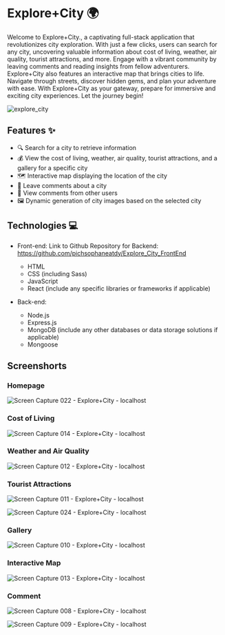 # Explore+City 🌍

Welcome to Explore+City., a captivating full-stack application that revolutionizes city exploration. With just a few clicks, users can search for any city, uncovering valuable information about cost of living, weather, air quality, tourist attractions, and more. Engage with a vibrant community by leaving comments and reading insights from fellow adventurers. Explore+City also features an interactive map that brings cities to life. Navigate through streets, discover hidden gems, and plan your adventure with ease. With Explore+City as your gateway, prepare for immersive and exciting city experiences. Let the journey begin!

![explore_city](https://github.com/pichsophaneatdy/Explore_City_FrontEnd/assets/95105372/cd67adba-3058-49d1-8fe6-d51f51076f6c)

## Features ✨

- 🔍 Search for a city to retrieve information
- 💰 View the cost of living, weather, air quality, tourist attractions, and a gallery for a specific city
- 🗺️ Interactive map displaying the location of the city
- 💬 Leave comments about a city
- 👀 View comments from other users
- 🖼️ Dynamic generation of city images based on the selected city

## Technologies 💻

- Front-end:
Link to Github Repository for Backend: https://github.com/pichsophaneatdy/Explore_City_FrontEnd
  - HTML
  - CSS (including Sass)
  - JavaScript
  - React (include any specific libraries or frameworks if applicable)

- Back-end:
  - Node.js
  - Express.js
  - MongoDB (include any other databases or data storage solutions if applicable)
  - Mongoose
## Screenshorts

### Homepage

![Screen Capture 022 - Explore+City  - localhost](https://github.com/pichsophaneatdy/Explore_City_FrontEnd/assets/95105372/cb5ae768-81d0-4822-89a3-6a8817af9030)

### Cost of Living

![Screen Capture 014 - Explore+City  - localhost](https://github.com/pichsophaneatdy/Explore_City_FrontEnd/assets/95105372/4fc6f514-b8bc-43d0-812b-5d304b0bbc39)

### Weather and Air Quality

![Screen Capture 012 - Explore+City  - localhost](https://github.com/pichsophaneatdy/Explore_City_FrontEnd/assets/95105372/adff03b8-cb1a-451e-86dc-c3b37d49dee4)

### Tourist Attractions

![Screen Capture 011 - Explore+City  - localhost](https://github.com/pichsophaneatdy/Explore_City_FrontEnd/assets/95105372/48e4732b-ee0b-41be-8bc7-b594ac8907b5)

![Screen Capture 024 - Explore+City  - localhost](https://github.com/pichsophaneatdy/Explore_City_FrontEnd/assets/95105372/9aa96270-4e55-41a1-8114-b5d971b528eb)

### Gallery

![Screen Capture 010 - Explore+City  - localhost](https://github.com/pichsophaneatdy/Explore_City_FrontEnd/assets/95105372/1a2f9338-49f7-4239-995b-079e1f8942e4)

### Interactive Map

![Screen Capture 013 - Explore+City  - localhost](https://github.com/pichsophaneatdy/Explore_City_FrontEnd/assets/95105372/d6bf2715-43ba-4ad5-8341-c6f56efae33b)

### Comment

![Screen Capture 008 - Explore+City  - localhost](https://github.com/pichsophaneatdy/Explore_City_FrontEnd/assets/95105372/7ed6e4f8-7f3d-4448-84ed-29cdd41f7457)

![Screen Capture 009 - Explore+City  - localhost](https://github.com/pichsophaneatdy/Explore_City_FrontEnd/assets/95105372/12e5d54a-0f9b-4ca7-9d12-26c772348635)


